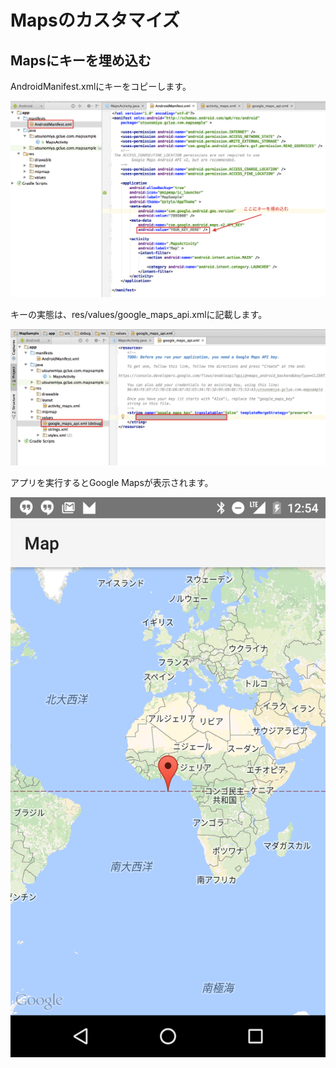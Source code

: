 # Mapsのカスタマイズ

## Mapsにキーを埋め込む

AndroidManifest.xmlにキーをコピーします。

![map0301](img-map03/map0301.png)


キーの実態は、res/values/google_maps_api.xmlに記載します。

![map0302](img-map03/map0302.png)

アプリを実行するとGoogle Mapsが表示されます。

![map0301](img-map03/map0303.png)

